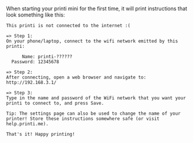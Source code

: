 When starting your printi mini for the first time, it will print instructions that look something like this:

```
This printi is not connected to the internet :(

=> Step 1:
On your phone/laptop, connect to the wifi network emitted by this printi:

      Name: printi-??????
  Password: 12345678

=> Step 2:
After connecting, open a web browser and navigate to:
http://192.168.3.1/

=> Step 3:
Type in the name and password of the WiFi network that you want your printi to connect to, and press Save.

Tip: The settings page can also be used to change the name of your printer! Store these instructions somewhere safe (or visit help.printi.me).

That's it! Happy printing!
```

